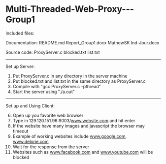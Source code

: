 # Multi-Threaded-Web-Proxy---Group1

Included files:

Documentation:
README.md
Report_Group1.docx
MathewSK Ind-Jour.docx


Source code:
ProxyServer.c
blocked.txt
list.txt

------------------------------------------------------------
Set up Server:

1. Put ProxyServer.c in any directory in the server machine
2. Put blocked.txt and list.txt in the same directory as ProxyServer.c 
4. Compile with "gcc ProxyServer.c -pthread"
5. Start the server using "./a.out"

------------------------------------------------------------
Set up and Using Client:

6. Open up you favorite web browser
7. Type in 129.120.151.96:9003/www.website.com and hit enter
8. If the website have many images and javascript the browser may timeout
9. Example of working websites include www.google.com, www.delorie.com
10. Wait for the response from the server
11. Websites such as www.facebook.com and www.youtube.com will be blocked
